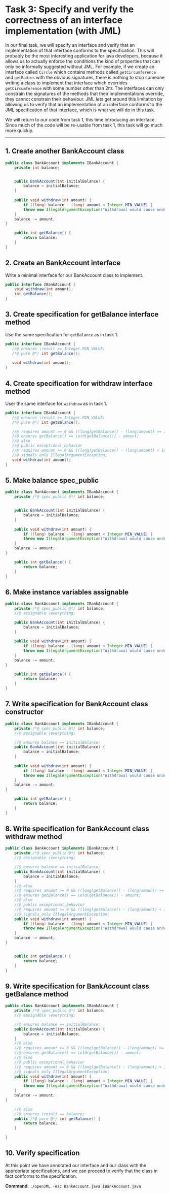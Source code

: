 
# Task 3: Specify and verify the correctness of an interface implementation (with JML)

In our final task, we will specify an interface and verify that an implementation of that interface conforms to the specification. This will probably be the most interesting application for java developers, because it allows us to actually enforce the conditions the kind of properties that can only be informally suggested without JML. For example, if we create an interface called ```Circle``` which contains methods called  ```getCircumference``` and ```getRadius``` with the obvious signatures, there is nothing to stop someone writing a class to implement that interface which overrides ```getCircumference``` with some number *other* than 2πr. The interfaces can only constrain the signatures of the methods that their implementations override, they cannot constrain their behaviour. JML lets get around this limitation by allowing us to verify that an implementation of an interface conforms to the JML specification of that interface, which is what we will do in this task.

We will return to our code from task 1, this time introducing an interface. Since much of the code will be re-usable from task 1, this task will go much more quickly.

---
## 1. Create another BankAccount class

```java
public class BankAccount implements IBankAccount {
    private int balance;


    public BankAccount(int initialBalance) {
        balance = initialBalance;
    }
    
    public void withdraw(int amount) {
        if ((long) balance - (long) amount < Integer.MIN_VALUE) {
        throw new IllegalArgumentException("Withdrawal would cause underflow");
    }
    balance -= amount;
}

    public int getBalance() {
        return balance;
    }
}


```


## 2. Create an BankAccount interface
Write a minimal interface for our BankAccount class to implement.

```java
public interface IBankAccount {
    void withdraw(int amount);
    int getBalance();
}

```
## 3. Create specification for getBalance interface method
Use the same specification for ```getBalance``` as in task 1.

```java hl_lines="2-3"
public interface IBankAccount {
   //@ ensures \result >= Integer.MIN_VALUE;
   /*@ pure @*/ int getBalance();
   
   void withdraw(int amount);
}
```

## 4. Create specification for withdraw interface method
User the same interface for ```withdraw``` as in task 1.

```java hl_lines="5-10"
public interface IBankAccount {
   //@ ensures \result >= Integer.MIN_VALUE;
   /*@ pure @*/ int getBalance();

   //@ requires amount >= 0 && ((long)getBalance() - (long)amount) >= Integer.MIN_VALUE;
   //@ ensures getBalance() == \old(getBalance()) - amount;
   //@ also
   //@ public exceptional_behavior
   //@ requires amount >= 0 && ((long)getBalance() - (long)amount) < Integer.MIN_VALUE;
   //@ signals_only IllegalArgumentException;
   void withdraw(int amount);
}
```

## 5. Make balance spec_public

```java hl_lines="2"
public class BankAccount implements IBankAccount {
    private /*@ spec_public @*/ int balance;


    public BankAccount(int initialBalance) {
        balance = initialBalance;
    }
    
    public void withdraw(int amount) {
        if ((long) balance - (long) amount < Integer.MIN_VALUE) {
        throw new IllegalArgumentException("Withdrawal would cause underflow");
    }
    balance -= amount;
}

    public int getBalance() {
        return balance;
    }
}
```

## 6. Make instance variables assignable
```java hl_lines="3"
public class BankAccount implements IBankAccount {
    private /*@ spec_public @*/ int balance;
    //@ assignable \everything;

    public BankAccount(int initialBalance) {
        balance = initialBalance;
    }
    
    public void withdraw(int amount) {
        if ((long) balance - (long) amount < Integer.MIN_VALUE) {
        throw new IllegalArgumentException("Withdrawal would cause underflow");
    }
    balance -= amount;
}

    public int getBalance() {
        return balance;
    }
}
```
## 7. Write specification for BankAccount class constructor 
```java hl_lines="5"
public class BankAccount implements IBankAccount {
    private /*@ spec_public @*/ int balance;
    //@ assignable \everything;

    //@ ensures balance == initialBalance;
    public BankAccount(int initialBalance) {
        balance = initialBalance;
    }
    
    public void withdraw(int amount) {
        if ((long) balance - (long) amount < Integer.MIN_VALUE) {
        throw new IllegalArgumentException("Withdrawal would cause underflow");
    }
    balance -= amount;
}

    public int getBalance() {
        return balance;
    }
}
```

## 8. Write specification for BankAccount class withdraw method

```java hl_lines="9-15"
public class BankAccount implements IBankAccount {
    private /*@ spec_public @*/ int balance;
    //@ assignable \everything;

    //@ ensures balance == initialBalance;
    public BankAccount(int initialBalance) {
        balance = initialBalance;
    }
    //@ also
    //@ requires amount >= 0 && ((long)getBalance() - (long)amount) >= Integer.MIN_VALUE;
    //@ ensures getBalance() == \old(getBalance()) - amount;
    //@ also
    //@ public exceptional_behavior
    //@ requires amount >= 0 && ((long)getBalance() - (long)amount) < Integer.MIN_VALUE;
    //@ signals_only IllegalArgumentException;
    public void withdraw(int amount) {
        if ((long) balance - (long) amount < Integer.MIN_VALUE) {
        throw new IllegalArgumentException("Withdrawal would cause underflow");
    }
    balance -= amount;
}


    public int getBalance() {
        return balance;
    }
}
```
## 9. Write specification for BankAccount class getBalance method


```java hl_lines="5"
public class BankAccount implements IBankAccount {
    private /*@ spec_public @*/ int balance;
    //@ assignable \everything;

    //@ ensures balance == initialBalance;
    public BankAccount(int initialBalance) {
        balance = initialBalance;
    }
    //@ also
    //@ requires amount >= 0 && ((long)getBalance() - (long)amount) >= Integer.MIN_VALUE;
    //@ ensures getBalance() == \old(getBalance()) - amount;
    //@ also
    //@ public exceptional_behavior
    //@ requires amount >= 0 && ((long)getBalance() - (long)amount) < Integer.MIN_VALUE;
    //@ signals_only IllegalArgumentException;
    public void withdraw(int amount) {
        if ((long) balance - (long) amount < Integer.MIN_VALUE) {
        throw new IllegalArgumentException("Withdrawal would cause underflow");
    }
    balance -= amount;
}

    //@ also
    //@ ensures \result == balance;
    public /*@ pure @*/ int getBalance() {
        return balance;
    }

}
```

## 10. Verify specification

At this point we have annotated our interface and our class with the appropriate specifications, and we can proceed to verify that the class in fact conforms to the specification.

**Command**: ```./openJML -esc BankAccount.java IBankAccount.java ```